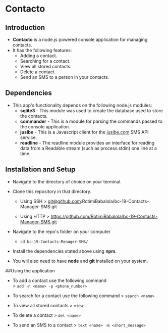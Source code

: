# Contacto

## Introduction

- **Contacto** is a node.js powered console application for managing contacts. 
- It has the following features:
  - Adding a contact.
  - Searching for a contact.
  - View all stored contacts.
  - Delete a contact.
  - Send an SMS to a person in your contacts.


## Dependencies

- This app's functionality depends on the following node.js modules:
  - **sqlite3** - This module was used to create the database used to store the contacts.
  - **commander** - This is a module for parsing the commands passed to the console application.
  - **jusibe** - This is a Javascript client for the [jusibe.com](http://jusibe.com) SMS API service.
  - **readline** -  The readline module provides an interface for reading data from a Readable stream (such as process.stdin) one line at a time.

## Installation and Setup

- Navigate to the directory of choice on your terminal.
- Clone this repository in that directory.
  - Using SSH 
        > git@github.com:RotimiBabalola/bc-19-Contacts-Manager-SMS.git
      
  - Using HTTP
        > https://github.com/RotimiBabalola/bc-19-Contacts-Manager-SMS.git

- Navigate to the repo's folder on your computer
  - `cd bc-19-Contacts-Manager-SMS/`

- Install the dependencies stated above using **npm**. 
- You will also need to have **node** and **git** installed on your system.

##Using the application

- To add a contact use the following command        
       > `add -n <name> -p <phone_number>`
- To search for a contact use the following command
       > `search <name>`
- To view all stored contacts
       > `view`

- To delete a contact
       > `del <name>` 

- To send an SMS to a contact
       > `text <name> -m <short_message>`

